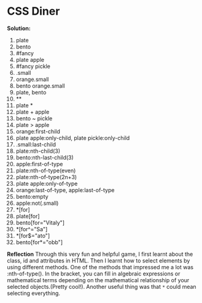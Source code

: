# CSS Diner

**Solution:**
1. plate
02. bento
03. #fancy
04. plate apple
05. #fancy pickle
06. .small
07. orange.small
08. bento orange.small
09. plate, bento
10. **
11. plate *
12. plate + apple
13. bento ~ pickle
14. plate > apple
15. orange:first-child
16. plate apple:only-child, plate pickle:only-child
17. .small:last-child
18. plate:nth-child(3)
19. bento:nth-last-child(3)
20. apple:first-of-type
21. plate:nth-of-type(even)
22. plate:nth-of-type(2n+3)
23. plate apple:only-of-type
24. orange:last-of-type, apple:last-of-type
25. bento:empty
26. apple:not(.small)
27. *[for]
28. plate[for]
29. bento[for="Vitaly"]
30. *[for^="Sa"]
31. *[for$="ato"]
32. bento[for*="obb"]

**Reflection**
Through this very fun and helpful game, I first learnt about the class, id and attributes in HTML. Then I learnt how to select elements by using different methods. 
One of the methods that impressed me a lot was :nth-of-type(). In the bracket, you can fill in algebraic expressions or mathematical terms depending on the 
mathematical relationship of your selected objects.(Pretty cool!). Another useful thing was that `*` could mean selecting everything.

